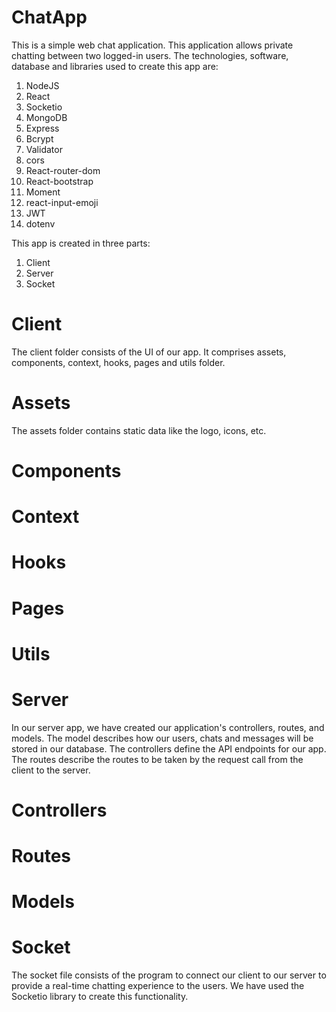 # ChatApp
 This is a simple web chat application. This application allows private chatting between two logged-in users.
 The technologies, software, database and libraries used to create this app are:
  1. NodeJS
  2. React
  3. Socketio
  4. MongoDB
  5. Express
  6. Bcrypt
  7. Validator
  8. cors
  9. React-router-dom
  10. React-bootstrap
  11. Moment
  12. react-input-emoji
  13. JWT
  14. dotenv

This app is created in three parts:
 1. Client
 2. Server
 3. Socket

# Client

The client folder consists of the UI of our app. It comprises assets, components, context, hooks, pages and utils folder. 

# Assets

The assets folder contains static data like the logo, icons, etc.

# Components
# Context
# Hooks
# Pages
# Utils
# Server

In our server app, we have created our application's controllers, routes, and models. The model describes how our users, chats and messages will be stored in our database. The controllers define the API endpoints for our app. The routes describe the routes to be taken by the request call from the client to the server.

# Controllers
# Routes
# Models



# Socket

The socket file consists of the program to connect our client to our server to provide a real-time chatting experience to the users. We have used the Socketio library to create this functionality.
